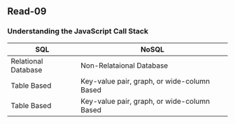 ## Read-09

### Understanding the JavaScript Call Stack
| SQL     | NoSQL |
| ----------- | ----------- |
| Relational Database   | Non-Relataional Database       |
| Table Based   | Key-value pair, graph, or wide-column Based       |
| Table Based   | Key-value pair, graph, or wide-column Based       |
